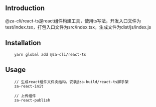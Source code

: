 ## Introduction
@za-cli/react-ts是react组件构建工具，使用ts写法，开发入口文件为test/index.tsx，打包入口文件为src/index.tsx，生成文件为dist/js/index.js

## Installation
```
    yarn global add @za-cli/react-ts
```

## Usage
```
    // 生成react组件文件夹结构，安装@za-build/react-ts脚手架
    za-react-init

    // 上传组件
    za-react-publish
```
